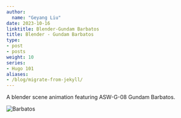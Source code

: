 ```yaml
---
author:
  name: "Geyang Liu"
date: 2023-10-16
linktitle: Blender-Gundam Barbatos
title: Blender - Gundam Barbatos
type:
- post
- posts
weight: 10
series:
- Hugo 101
aliases:
- /blog/migrate-from-jekyll/
---
```


A blender scene animation featuring ASW-G-08 Gundam Barbatos.

![Barbatos](/barbatos.gif)



